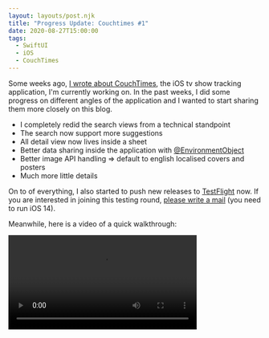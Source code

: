 ```yaml
---
layout: layouts/post.njk
title: "Progress Update: Couchtimes #1"
date: 2020-08-27T15:00:00
tags:
  - SwiftUI
  - iOS
  - CouchTimes
---
```


Some weeks ago, [I wrote about CouchTimes](/journal/building-an-ios-application-in-swiftui/), the iOS tv show tracking application, I'm currently working on. In the past weeks, I did some progress on different angles of the application and I wanted to start sharing them more closely on this blog.

- I completely redid the search views from a technical standpoint
- The search now support more suggestions
- All detail view now lives inside a sheet
- Better data sharing inside the application with [@EnvironmentObject](https://developer.apple.com/documentation/swiftui/environmentobject)
- Better image API handling ⇒ default to english localised covers and posters
- Much more little details

On to of everything, I also started to push new releases to [TestFlight](https://developer.apple.com/testflight/) now. If you are interested in joining this testing round, [please write a mail](mailto:support@couchtim.es) (you need to run iOS 14).

Meanwhile, here is a video of a quick walkthrough:

<video controls autoplay loop playsinline style='max-width: 375px; width: 100% !important; height: auto !important;'>
  <source src="/videos/progress-update-couchtimes-1.mp4" type="video/mp4">
</video>
